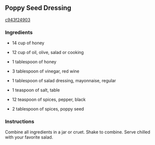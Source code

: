 ## Poppy Seed Dressing

[c943f24903](http://www.food.com/recipe/poppy-seed-dressing-263663)

### Ingredients

 - 14 cup of honey

 - 12 cup of oil, olive, salad or cooking

 - 1 tablespoon of honey

 - 3 tablespoon of vinegar, red wine

 - 1 tablespoon of salad dressing, mayonnaise, regular

 - 1 teaspoon of salt, table

 - 12 teaspoon of spices, pepper, black

 - 2 tablespoon of spices, poppy seed

### Instructions

Combine all ingredients in a jar or cruet. Shake to combine. Serve chilled with your favorite salad.